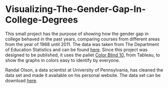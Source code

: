 # Visualizing-The-Gender-Gap-In-College-Degrees

This small project has the purpose of showing how the gender gap in college behaved in the past years, comparing courses from different areas from the year of 1968 until 2011. The data was taken from The Department of Education Statistics and can be found [here](https://nces.ed.gov/programs/digest/2013menu_tables.asp). Since this project was designed to be published, it uses the pallet [Color Blind 10](https://tableaufriction.blogspot.ro/2012/11/finally-you-can-use-tableau-data-colors.html), from Tableau, to show the graphs in colors easy to identify by everyone.

Randal Olson, a data scientist at University of Pennsylvania, has cleaned the data set and made it available on his personal website. The data set can be download [here](http://www.randalolson.com/wp-content/uploads/percent-bachelors-degrees-women-usa.csv).
